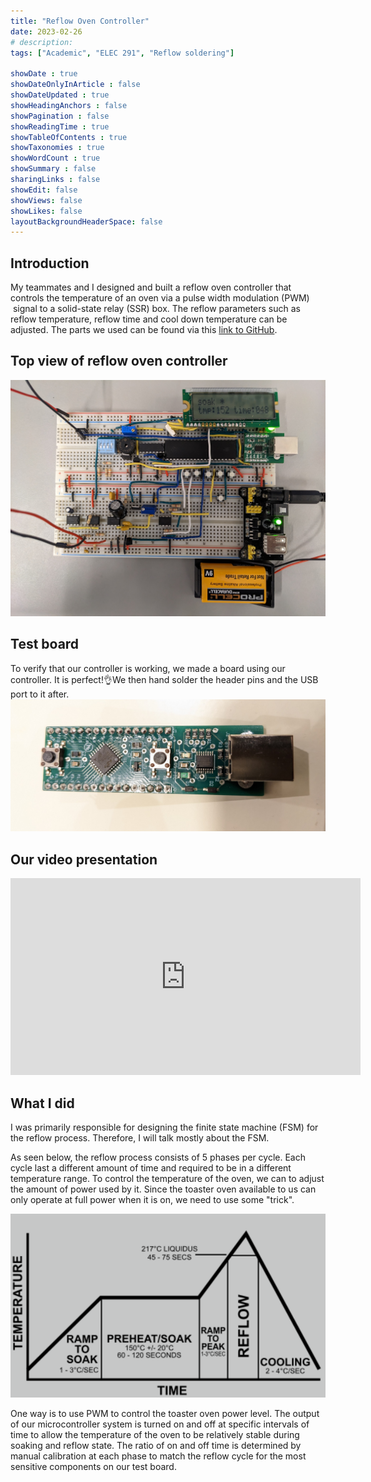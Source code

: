 ```yaml
---
title: "Reflow Oven Controller"
date: 2023-02-26
# description: 
tags: ["Academic", "ELEC 291", "Reflow soldering"]

showDate : true
showDateOnlyInArticle : false
showDateUpdated : true
showHeadingAnchors : false
showPagination : false
showReadingTime : true
showTableOfContents : true
showTaxonomies : true 
showWordCount : true
showSummary : false
sharingLinks : false
showEdit: false
showViews: false
showLikes: false
layoutBackgroundHeaderSpace: false
---
```

## Introduction
My teammates and I designed and built a reflow oven controller that controls the temperature of an oven via a pulse width modulation (PWM)  signal to a solid-state relay (SSR) box. The reflow parameters such as reflow temperature, reflow time and cool down temperature can be adjusted. The parts we used can be found via this [link to GitHub](https://github.com/Beluguy/Elec-291/blob/main/reflow-oven-controller).

## Top view of reflow oven controller
![controller](featured.jpg)

## Test board
To verify that our controller is working, we made a board using our controller. It is perfect!👌We then hand solder the header pins and the USB port to it after.
![efm8](images/efm8.jpg)

## Our video presentation
<iframe width="560" height="315" src="https://www.youtube-nocookie.com/embed/PtcOZ4iowKk" title="YouTube video player" frameborder="0" allow="accelerometer; autoplay; clipboard-write; encrypted-media; gyroscope; picture-in-picture; web-share" allowfullscreen></iframe>

## What I did

I was primarily responsible for designing the finite state machine (FSM) for the reflow process. Therefore, I will talk mostly about the FSM. 

As seen below, the reflow process consists of 5 phases per cycle. Each cycle last a different amount of time and required to be in a different temperature range. To control the temperature of the oven, we can to adjust the amount of power used by it. Since the toaster oven available to us can only operate at full power when it is on, we need to use some "trick". 

![](images/process.png)

One way is to use PWM to control the toaster oven power level. The output of our microcontroller system is turned on and off at specific intervals of time to allow the temperature of the oven to be relatively stable during soaking and reflow state. The ratio of on and off time is determined by manual calibration at each phase to match the reflow cycle for the most sensitive components on our test board.
